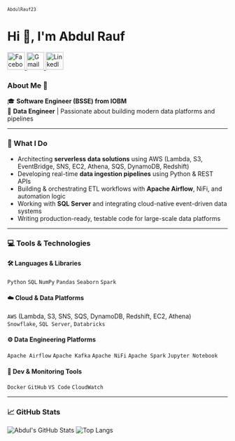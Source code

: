 <p align="left">
  <sub><code>AbdulRauf23</code></sub>
</p>

# Hi 👋, I'm Abdul Rauf
<p align="left">
  <a href="https://www.facebook.com/share/15gMd1gAE5/" target="_blank">
    <img src="https://img.icons8.com/color/48/facebook-new.png" alt="Facebook" height="40"/>
  </a>
  <a href="mailto:rauf84273@gmail.com" target="_blank">
    <img src="https://img.icons8.com/color/48/gmail-new.png" alt="Gmail" height="40"/>
  </a>
  <a href="https://www.linkedin.com/in/abdul-rauf-01342b254" target="_blank">
    <img src="https://img.icons8.com/color/48/linkedin.png" alt="LinkedIn" height="40"/>
  </a>
</p>

### About Me 🚀

🎓 **Software Engineer (BSSE) from IOBM**  
💼 **Data Engineer** | Passionate about building modern data platforms and pipelines

---

### 🚀 What I Do

-  Architecting **serverless data solutions** using AWS (Lambda, S3, EventBridge, SNS, EC2, Athena, SQS, DynamoDB, Redshift)
-  Developing real-time **data ingestion pipelines** using Python & REST APIs
- Building & orchestrating ETL workflows with **Apache Airflow**, NiFi, and automation logic
- Working with **SQL Server** and integrating cloud-native event-driven data systems
- Writing production-ready, testable code for large-scale data platforms

---

### 💻 Tools & Technologies

#### 🛠 Languages & Libraries
`Python` `SQL` `NumPy` `Pandas` `Seaborn` `Spark`

#### ☁️ Cloud & Data Platforms
`AWS` (Lambda, S3, SNS, SQS, DynamoDB, Redshift, EC2, Athena)  
`Snowflake`, `SQL Server`, `Databricks`

#### ⚙️ Data Engineering Platforms
`Apache Airflow` `Apache Kafka` `Apache NiFi` `Apache Spark` `Jupyter Notebook`

#### 🧰 Dev & Monitoring Tools
`Docker` `GitHub` `VS Code` `CloudWatch`

---

### 📈 GitHub Stats

![Abdul's GitHub Stats](https://github-readme-stats.vercel.app/api?username=AbdulRauf23&show_icons=true&theme=radical)
![Top Langs](https://github-readme-stats.vercel.app/api/top-langs/?username=AbdulRauf23&layout=compact&theme=radical)
